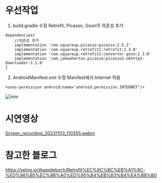 # 우선작업
1. build.gradle 수정
Retrofit, Picasso, Gson의 의존성 추가
```
dependencies{
    //의존성 추가
    implementation 'com.squareup.picasso:picasso:2.5.2'
    implementation 'com.squareup.retrofit2:retrofit:2.3.0'
    implementation 'com.squareup.retrofit2:converter-gson:2.3.0'
    implementation 'com.jakewharton.picasso:picasso2-okhttp3-downloader:1.1.0'
}
```

2. AndroidManifest.xml 수정
Manifest에서 Internet 허용
```
<uses-permission android:name="android.permission.INTERNET"/>
```
![mm](https://github.com/rosa2070/MinorAndroid/assets/46918839/2ac5342a-133b-4def-8ab8-2e0834ecf1ea)


# 시연영상
[Screen_recording_20231103_110355.webm](https://github.com/rosa2070/MinorAndroid/assets/46918839/2cb21889-e7f0-4dc8-bf18-2923e110ff84)


# 참고한 블로그
https://velog.io/@appletorch/Retrofit%EC%9C%BC%EB%A1%9C-%ED%86%B5%EC%8B%A0%ED%95%B4%EB%B3%B4%EA%B8%B0


